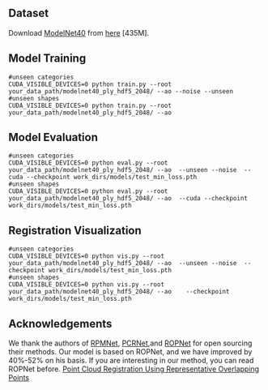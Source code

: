 ## Dataset

Download [ModelNet40](https://modelnet.cs.princeton.edu) from [here](https://shapenet.cs.stanford.edu/media/modelnet40_ply_hdf5_2048.zip) [435M].

## Model Training

```
#unseen categories
CUDA_VISIBLE_DEVICES=0 python train.py --root your_data_path/modelnet40_ply_hdf5_2048/ --ao --noise --unseen
#unseen shapes
CUDA_VISIBLE_DEVICES=0 python train.py --root your_data_path/modelnet40_ply_hdf5_2048/ --ao
```
## Model Evaluation
```
#unseen categories
CUDA_VISIBLE_DEVICES=0 python eval.py --root your_data_path/modelnet40_ply_hdf5_2048/ --ao  --unseen --noise  --cuda --checkpoint work_dirs/models/test_min_loss.pth
#unseen shapes
CUDA_VISIBLE_DEVICES=0 python eval.py --root your_data_path/modelnet40_ply_hdf5_2048/ --ao  --cuda --checkpoint work_dirs/models/test_min_loss.pth
```

## Registration Visualization

```
#unseen categories
CUDA_VISIBLE_DEVICES=0 python vis.py --root your_data_path/modelnet40_ply_hdf5_2048/ --ao  --unseen --noise  --checkpoint work_dirs/models/test_min_loss.pth
#unseen shapes
CUDA_VISIBLE_DEVICES=0 python vis.py --root your_data_path/modelnet40_ply_hdf5_2048/ --ao    --checkpoint work_dirs/models/test_min_loss.pth
```

## Acknowledgements

We thank the authors of [RPMNet](https://github.com/yewzijian/RPMNet), [PCRNet](https://github.com/vinits5/pcrnet_pytorch),and [ROPNet](https://github.com/zhulf0804/ROPNet) for open sourcing their methods. Our model is based on ROPNet, and we have improved by 40%-52% on his basis.  If you are interesting in our method, you can read ROPNet before.   [Point Cloud Registration Using Representative Overlapping Points](https://arxiv.org/abs/2107.02583)
